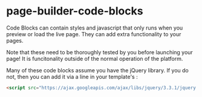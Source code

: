 # page-builder-code-blocks

Code Blocks can contain styles and javascript that only runs when you preview or load the live page. They can add extra functionality to your pages.

Note that these need to be thoroughly tested by you before launching your page! It is funcitonality outside of the normal operation of the platform.

Many of these code blocks assume you have the jQuery library. If you do not, then you can add it via a line in your template's <head>:
  
```html
<script src="https://ajax.googleapis.com/ajax/libs/jquery/3.3.1/jquery.min.js"></script>
```
